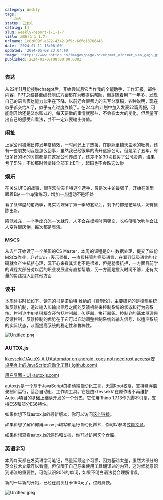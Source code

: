 ```yaml
---
category: Weekly
tags:
  - 总结
status: 已发布
catalog: []
slug: weekly-report-1-1-1-7
title: 周报(1.1-1.7)
urlname: 1c8c009f-e692-4342-9f9c-66fc13786446
date: '2024-01-11 18:06:00'
updated: '2024-05-08 23:04:00'
image: 'https://www.notion.so/images/page-cover/met_vincent_van_gogh_ginoux.jpg'
published: 2024-01-08T08:00:00.000Z
---
```


### 表达


从22年11月份接触chatgpt后，开始尝试用它当作我的全能助手，工作汇报，邮件内容，PPT总结甚至编码测试方面都在为我提供帮助，但是随着用了一年多，发现自己的语言表达能力似乎在下降，以前还会很费力的去写分享稿，各种说明，现在似乎都交给AI了，似乎有点过度依赖了。在24年的计划中加入发表52篇周报，可能刚开始还是流水账式的，每天要做的事情就那些，不会有太大的变化，但尽量写出自己的感受和看法，并不一定非要输出价值。


### 闲扯


上家公司被爆出停发年度绩效，一时间还上了热搜，在脉脉里铺天盖地的吐槽，还有一些朋友问我是怎么回事，虽然我已经很早的离开这家公司，但是呆了五年，有很多好的坏的习惯都是在这家公司养成了，还差不多30块钱买了公司股票，结果亏了51%，不如那时候拿钱全部压上ETH，起码也不会跌这么惨


### 娱乐


在关注UFC的战事，很喜欢沙夫卡特这个选手，算是次中的最强了，开始在家里跟着B站一个up猪练习，增加一点运动不是坏处


看了纸牌屋的前两季，说实话理解了第一季的套路后，剩下的都是在延续，没有推陈出新。


降低社交，一个季度交流一次就行，人不会在很短时间骤变，吃吃喝喝吹吹牛会让人变得很厌倦，每次都是表演。


### MSCS


从去年开始读了一个美国的CS Master，本周的课程是C++数据处理，提交了四份MSCS作业，我对c/c++表示恐惧，一直写托管的高级语言，在看到低级语言的代码就会产生抗拒心理，沉下心来看其实也不是很难，但是就很抗拒，一方面目前学的课程大部分对以后的职业发展没有直接帮助，另一方面是投入时间不够，还有大量的实践投入到其他方面


### 读书


本周读书时长如下，读完的书是诺伯特·维纳的《控制论》，主要研究的是控制系统和反馈机制，通过输入和输出信号之间的反馈机制来控制系统的状态和行为的系统。控制论中的关键概念还包括控制器、传感器、执行器等。控制论的基本原理是反馈控制，反馈控制的优势在于它可以自动调整控制系统的输入信号，以适应系统的实际状态，从而提高系统的稳定性和鲁棒性。


![Untitled.png](https://prod-files-secure.s3.us-west-2.amazonaws.com/5d24fe63-e567-4804-86f9-9fdc62e13082/4d744901-b410-4924-8554-36cce6e9aab7/Untitled.png?X-Amz-Algorithm=AWS4-HMAC-SHA256&X-Amz-Content-Sha256=UNSIGNED-PAYLOAD&X-Amz-Credential=ASIAZI2LB4663HRJZQV6%2F20250208%2Fus-west-2%2Fs3%2Faws4_request&X-Amz-Date=20250208T053433Z&X-Amz-Expires=3600&X-Amz-Security-Token=IQoJb3JpZ2luX2VjEG4aCXVzLXdlc3QtMiJIMEYCIQDs5As7zneLxR9XhbV6qf6Fg%2F72CJVVOtEJJyZyxZtRZQIhANQbEpMYHEy2I5%2ByVBfaSJvrHTFss9DEVAugA4lrfDfoKogECIf%2F%2F%2F%2F%2F%2F%2F%2F%2F%2FwEQABoMNjM3NDIzMTgzODA1IgzDd0hl78FWLIWvzcYq3AOJuAq%2BV%2B76hgYoHm31B04W2LTA3gTnbTgG0gQ9urcCC9VYMLZxd8GRIXO9pSuPQG3zfHvgONpzAu%2BUItY3%2Ff6zj81gRqGksg66ollE%2FvZl7IZoDkbevjv%2Bx9mdO5Mhqb%2FYhCewFSjnj793Jygryg22belJymr0jkaYpTZHMURx0joJF8A%2FaoyqloN4g9PQc39OtqZ95gmB4hxKPXVWy0h64LzSPKrLyFStZoSoiufZ8Wcf%2FAsdIOYK34ftyBtpFNO%2BHZiQn6NgUWVqeZjnQHCcSxAM2ZhcEH66fi4HDFoqUVoNRbkfBHILRAkDqVoCwUJuOvD5F0IxtYIr0E4xfwn2dCPFfBMiVSRwcL%2Bz97GmvMPqVSwBRjH3IjwKKmWMHhuAxtKU5TnU%2BBPQpGZPyRU4ie%2F5C8J4wlmU0XmLviGbY7mTQt3NAA8ntYEyzD7c1JIYycFXLsOUXI3Kt4Y5M1%2FIKT1a47Tdr5XNmDvE2fVnu0FOGxQbhTPwVwlWI5VglELNVErqvrCfPX7PHLpfc5OZDgNU0UbZWzZNS0ZBfbDvnQU2YNuEL%2ByjuK95ui6aYXnNtVKMwKkiaTbflrYKeYbBOeJNKhlh1mnZJLR4YfW9ow0l3%2B2pejr9wYuSbjDX1Ju9BjqkAbHhjaQea6kZRKvXHdzxLEZAA4NSpu7TI0yWuWqDjGp%2FSyB%2BeopYB%2FVFi%2FZc7g4018oOJH2Ug8%2FnqAtaCdDieL3dQDu%2FnscX7NcZhy9hHtGlerEp59odclxLvJZAOhaqL1zg0r6MkG9MIreMSX1XBFOSIHVT6k0Taai%2BP6xMHmp6cOqAJqoDLrlxeKNNCFutiX1Eh79msOrr6jKilqkvcxxs5c5i&X-Amz-Signature=8f17113c9992f66a862f01b00af05664701b95c1f9e88ffcd5f51d2fe3629a01&X-Amz-SignedHeaders=host&x-id=GetObject)


### AUTOX.js


[kkevsekk1/AutoX: A UiAutomator on android, does not need root access(安卓平台上的JavaScript自动化工具) (github.com)](https://github.com/kkevsekk1/AutoX)


[用户界面 - UI (autoxjs.com)](http://doc.autoxjs.com/#/ui)


autox.js是一个基于JavaScript的移动端自动化工具，无需Root权限，支持悬浮窗录制和运行，适合自动化、工作流工具。它是由kkevsekk1在原作者不再维护Auto.js项目的基础上继续开发的一个分支。它使用Rhino 1.7.13作为脚本引擎，支持ES5和部分ES6特性。


如果你想下载autox.js的最新版本，你可以访问[这个链接](https://github.com/kkevsekk1/AutoX/releases)。


如果你想了解如何用autox.js编写和运行自动化脚本，你可以参考[这篇文章](https://www.cnblogs.com/ghj1976/p/autoxjs.html)。


如果你想查看autox.js的源码和文档，你可以访问[这个仓库](https://github.com/kkevsekk1/AutoX)。


### 英语学习


本周每天都在发英语学习笔记，尽量延续这个习惯，因为基础太差，虽然大部分的英文技术文章可以看懂，但仅限于自己原来使用工具翻译过的内容，这时候就意识到语法的重要性，可能认识90%的单词，如果不明白语法就会理解错误。


新的一年新的开始，已经在扇贝打卡190天了，过的真快。


![Untitled.jpeg](https://prod-files-secure.s3.us-west-2.amazonaws.com/5d24fe63-e567-4804-86f9-9fdc62e13082/c04d3014-4bd3-4142-a613-19220f0a3512/Untitled.jpeg?X-Amz-Algorithm=AWS4-HMAC-SHA256&X-Amz-Content-Sha256=UNSIGNED-PAYLOAD&X-Amz-Credential=ASIAZI2LB4663HRJZQV6%2F20250208%2Fus-west-2%2Fs3%2Faws4_request&X-Amz-Date=20250208T053433Z&X-Amz-Expires=3600&X-Amz-Security-Token=IQoJb3JpZ2luX2VjEG4aCXVzLXdlc3QtMiJIMEYCIQDs5As7zneLxR9XhbV6qf6Fg%2F72CJVVOtEJJyZyxZtRZQIhANQbEpMYHEy2I5%2ByVBfaSJvrHTFss9DEVAugA4lrfDfoKogECIf%2F%2F%2F%2F%2F%2F%2F%2F%2F%2FwEQABoMNjM3NDIzMTgzODA1IgzDd0hl78FWLIWvzcYq3AOJuAq%2BV%2B76hgYoHm31B04W2LTA3gTnbTgG0gQ9urcCC9VYMLZxd8GRIXO9pSuPQG3zfHvgONpzAu%2BUItY3%2Ff6zj81gRqGksg66ollE%2FvZl7IZoDkbevjv%2Bx9mdO5Mhqb%2FYhCewFSjnj793Jygryg22belJymr0jkaYpTZHMURx0joJF8A%2FaoyqloN4g9PQc39OtqZ95gmB4hxKPXVWy0h64LzSPKrLyFStZoSoiufZ8Wcf%2FAsdIOYK34ftyBtpFNO%2BHZiQn6NgUWVqeZjnQHCcSxAM2ZhcEH66fi4HDFoqUVoNRbkfBHILRAkDqVoCwUJuOvD5F0IxtYIr0E4xfwn2dCPFfBMiVSRwcL%2Bz97GmvMPqVSwBRjH3IjwKKmWMHhuAxtKU5TnU%2BBPQpGZPyRU4ie%2F5C8J4wlmU0XmLviGbY7mTQt3NAA8ntYEyzD7c1JIYycFXLsOUXI3Kt4Y5M1%2FIKT1a47Tdr5XNmDvE2fVnu0FOGxQbhTPwVwlWI5VglELNVErqvrCfPX7PHLpfc5OZDgNU0UbZWzZNS0ZBfbDvnQU2YNuEL%2ByjuK95ui6aYXnNtVKMwKkiaTbflrYKeYbBOeJNKhlh1mnZJLR4YfW9ow0l3%2B2pejr9wYuSbjDX1Ju9BjqkAbHhjaQea6kZRKvXHdzxLEZAA4NSpu7TI0yWuWqDjGp%2FSyB%2BeopYB%2FVFi%2FZc7g4018oOJH2Ug8%2FnqAtaCdDieL3dQDu%2FnscX7NcZhy9hHtGlerEp59odclxLvJZAOhaqL1zg0r6MkG9MIreMSX1XBFOSIHVT6k0Taai%2BP6xMHmp6cOqAJqoDLrlxeKNNCFutiX1Eh79msOrr6jKilqkvcxxs5c5i&X-Amz-Signature=71f76fd31ea686592f5845b13e02228456109d7c01db462a76305562a46c76a7&X-Amz-SignedHeaders=host&x-id=GetObject)

